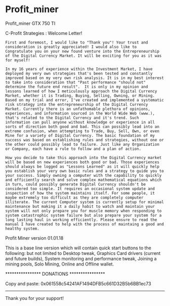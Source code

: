 # Profit_miner
Profit_miner GTX 750 TI 

C-Profit Strategies : Welcome Letter!

	First and foremost, I would like to "Thank you"! Your trust and consideration is greatly appreciated! I would also like to Congratulate you on your new found venture into the Entrepreneurship of the Digital Currency Market. It will be exciting for you as it was for myself!

	In my 16 years of experience within the Investment Market, I have deployed my very own strategies that's been tested and constantly improved based on my very own risk analysis. It is in my best interest to take into consideration that "Past performance "should not" determine the future end result".  It is only in my opinion and lessons learned of how I meticulously approach the Digital Currency Market, whether it is Trading, Buying, Selling, Owning, or Mining. Based on my trial and error, I've created and implemented a systematic risk strategy into the entrepreneurship of the Digital Currency Market. Currently there is an unfathomable plethora of opinions, experiences, and information sourced in the World Wide Web (www.), that's related to the Digital Currency and it's trend. Such information can pull anyone without knowledge or experience in all sorts of direction both good and bad. This can possibly lead into an extreme confusion, when attempting to Trade, Buy, Sell, Own, or even Mine for a variety of Digital Currency. The basic foundation of my success was based on establishing rules and strategies, without one or the other could possibly lead to failure. Just like any Organization or Company, each have a rule to follow and a plan of action.    

	How you decide to take this approach into the Digital Currency market will be based on new experiences both good or bad. Those experiences should always be logged as "Lessons Learned" as it will quickly help you establish your very own basic rules and a strategy to guide you to your success. Simply owning a computer with the capability to quickly and efficiently search and solve complex mathematical equations which in turn, could possibly generate Digital Currency shouldn't be considered too simple. It requires an occasional system update and inspection of how the system maintains itself. For some people, it maybe extremely too difficult as they are completely computer illiterate. The current Computer system is currently setup for minimal maintenance but making it a daily habit to watch and maintain your system will not only prepare you for muscle memory when responding to system catastrophic system failure but also prepare your system for a long lasting haul in working efficiently. Please ensure to read the manual I have created to help with the process of maintaing a good and healthy system. 

Profit Miner version 01.01.18 

This is a base line version which will contain quick start buttons to the following: but not limited to Desktop tweak, Graphics Card drivers (current and future builds), System monitoring and performance tweak, Joining a mining pools, Solo Mining, Online and Offline wallet. 

****************     DONATIONS     ****************

Copy and paste: 0x061558c54241AF1494DFB5c661D32B5b6BB1ec73

****************************************************


Thank you for your support!
